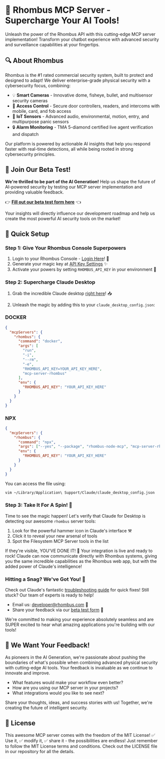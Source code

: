 # 🚀 Rhombus MCP Server - Supercharge Your AI Tools!

Unleash the power of the Rhombus API with this cutting-edge MCP server implementation! Transform your chatbot experience with advanced security and surveillance capabilities at your fingertips.

## 🔍 About Rhombus

Rhombus is the #1 rated commercial security system, built to protect and designed to adapt! We deliver enterprise-grade physical security with a cybersecurity focus, combining:

* 💡 **Smart Cameras** - Innovative dome, fisheye, bullet, and multisensor security cameras
* 🚪 **Access Control** - Secure door controllers, readers, and intercoms with mobile, card, and fob access
* 📡 **IoT Sensors** - Advanced audio, environmental, motion, entry, and multipurpose panic sensors
* 🔒 **Alarm Monitoring** - TMA 5-diamond certified live agent verification and dispatch

Our platform is powered by actionable AI insights that help you respond faster with real-time detections, all while being rooted in strong cybersecurity principles.

## 🧪 Join Our Beta Test!

**We're thrilled to be part of the AI Generation!** Help us shape the future of AI-powered security by testing our MCP server implementation and providing valuable feedback.

👉 **[Fill out our beta test form here](https://rhmbs.link/beta_test)** 👈

Your insights will directly influence our development roadmap and help us create the most powerful AI security tools on the market!

## 🔧 Quick Setup

### Step 1: Give Your Rhombus Console Superpowers

1. Login to your Rhombus Console  - [Login Here](https://console.rhombus.com)! 🔐
2. Generate your magic key at [API Key Settings](https://console.rhombus.com/settings/api-management) ✨
3. Activate your powers by setting `RHOMBUS_API_KEY` in your environment 💪

### Step 2: Supercharge Claude Desktop

1. Grab the incredible Claude desktop [right here](https://claude.ai/download)! 📥

2. Unleash the magic by adding this to your `claude_desktop_config.json`:

### DOCKER

```json
{
  "mcpServers": {
    "rhombus": {
      "command": "docker",
      "args": [
        "run",
        "-i",
        "--rm",
        "-e",
        "RHOMBUS_API_KEY=YOUR_API_KEY_HERE",
        "mcp-server-rhombus"
      ],
      "env": {
        "RHOMBUS_API_KEY": "YOUR_API_KEY_HERE"
      }
    }
  }
}
```

### NPX

```json
{
  "mcpServers": {
    "rhombus": {
      "command": "npx",
      "args": ["--yes", "--package", "rhombus-node-mcp", "mcp-server-rhombus"],
      "env": {
        "RHOMBUS_API_KEY": "YOUR_API_KEY_HERE"
      }
    }
  }
}
```

You can access the file using:

```bash
vim ~/Library/Application\ Support/Claude/claude_desktop_config.json
```

### Step 3: Take It For A Spin! 🎡

Time to see the magic happen! Let's verify that Claude for Desktop is detecting our awesome `rhombus` server tools:

1. Look for the powerful hammer icon in Claude's interface ⚒️
2. Click it to reveal your new arsenal of tools
3. Spot the Filesystem MCP Server tools in the list

If they're visible, YOU'VE DONE IT! 🎉 Your integration is live and ready to rock! Claude can now communicate directly with Rhombus systems, giving you the same incredible capabilities as the Rhombus web app, but with the added power of Claude's intelligence!

### Hitting a Snag? We've Got You! 🛟

Check out Claude's fantastic [troubleshooting guide](https://modelcontextprotocol.io/docs/tools/debugging) for quick fixes! Still stuck? Our team of experts is ready to help!

* Email us: developer@rhombus.com 📧
* Share your feedback via our [beta test form](https://rhmbs.link/beta_test) 🌟

We're committed to making your experience absolutely seamless and are SUPER excited to hear what amazing applications you're building with our tools!

## 🤝 We Want Your Feedback!

As pioneers in the AI Generation, we're passionate about pushing the boundaries of what's possible when combining advanced physical security with cutting-edge AI tools. Your feedback is invaluable as we continue to innovate and improve.

* What features would make your workflow even better?
* How are you using our MCP server in your projects?
* What integrations would you like to see next?

Share your thoughts, ideas, and success stories with us! Together, we're creating the future of intelligent security.

## 📜 License

This awesome MCP server comes with the freedom of the MIT License! ✅ Use it, ✅ modify it, ✅ share it - the possibilities are endless! Just remember to follow the MIT License terms and conditions. Check out the LICENSE file in our repository for all the details.
